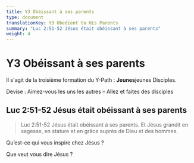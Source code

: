 ```yaml
---
title: Y3 Obéissant à ses parents
type: document
translationKey: Y3 Obedient to His Parents
summary: "Luc 2:51-52 Jésus était obéissant à ses parents"
weight: 4
---
```

# Y3 Obéissant à ses parents

Il s'agit de la troisième formation du Y-Path : **Jeunes**jeunes Disciples.

Devise : Aimez-vous les uns les autres – Allez et faites des disciples

## Luc 2:51-52 Jésus était obéissant à ses parents

>   Luc 2:51-52 Jésus était obéissant à ses parents. Et Jésus grandit en sagesse, en stature et en grâce auprès de Dieu et des hommes.

Qu’est-ce qui vous inspire chez Jésus ?

Que veut vous dire Jésus ?

